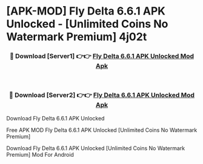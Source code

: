 # [APK-MOD] Fly Delta 6.6.1 APK Unlocked - [Unlimited Coins No Watermark Premium] 4j02t



<div align="center">
<h3>🔴 Download [Server1] 👉👉 <a href="https://momento.my/?title=Fly_Delta_6.6.1_APK_Unlocked">Fly Delta 6.6.1 APK Unlocked Mod Apk</a></h3><br>

<h3>🔴 Download [Server2] 👉👉 <a href="https://momento.my/?title=Fly_Delta_6.6.1_APK_Unlocked">Fly Delta 6.6.1 APK Unlocked Mod Apk</a></h3>
</div>



Download Fly Delta 6.6.1 APK Unlocked 

Free APK MOD Fly Delta 6.6.1 APK Unlocked [Unlimited Coins No Watermark Premium]

Download Fly Delta 6.6.1 APK Unlocked [Unlimited Coins No Watermark Premium] Mod For Android

